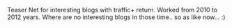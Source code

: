 <p>Teaser Net for interesting blogs with traffic+ return. Worked from 2010 to 2012 years. Where are no interesting blogs in those time.. so as like now... :)</p>